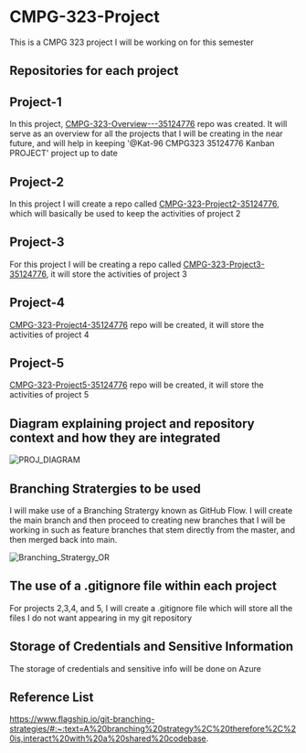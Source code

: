 # CMPG-323-Project
This is a CMPG 323 project I will be working on for this semester

## Repositories for each project 

## Project-1

In this project, [CMPG-323-Overview---35124776](https://github.com/Kat-96/CMPG-323-Overview---35124776) repo was created. It will serve as an overview for all the projects that I will be creating in the near future, and will help in keeping '@Kat-96 CMPG323 35124776 Kanban PROJECT' project up to date

## Project-2

In this project I will create a repo called [CMPG-323-Project2-35124776](https://github.com/Kat-96/CMPG-323-Project2-35124776), which will basically be used to keep the activities of project 2

## Project-3

For this project I will be creating a repo called [CMPG-323-Project3-35124776](https://github.com/Kat-96/CMPG-323-Project3-35124776), it will store the activities of project 3

## Project-4

[CMPG-323-Project4-35124776](https://github.com/Kat-96/CMPG-323-Project4-35124776) repo will be created, it will store the activities of project 4

## Project-5

[CMPG-323-Project5-35124776](https://github.com/Kat-96/CMPG-323-Project5-35124776) repo will be created, it will store the activities of project 5

## Diagram explaining project and repository context and how they are integrated
  ![PROJ_DIAGRAM](https://user-images.githubusercontent.com/90704811/185258451-8a78f6f5-faba-469d-b534-e618be914134.png)

## Branching Stratergies to be used
 I will make use of a Branching Stratergy known as GitHub Flow.
 I will create the main branch and then proceed to creating new branches that I will be working in such as feature branches that stem directly from the master, and then merged back into main.
 
  ![Branching_Stratergy_OR](https://user-images.githubusercontent.com/90704811/185413904-5fae41e3-b19c-463e-9590-4078b8187b22.png)
    
 ## The use of a .gitignore file within each project
   For projects 2,3,4, and 5, I will create a .gitignore file which will store all the files I do not want appearing in my git repository

 ## Storage of Credentials and Sensitive Information
  The storage of credentials and sensitive info will be done on Azure
  
 ## Reference List
  https://www.flagship.io/git-branching-strategies/#:~:text=A%20branching%20strategy%2C%20therefore%2C%20is,interact%20with%20a%20shared%20codebase.
